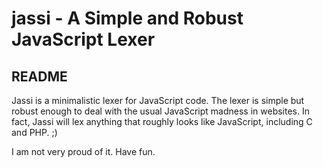 jassi - A Simple and Robust JavaScript Lexer
==

README
--

Jassi is a minimalistic lexer for JavaScript code. The lexer is simple but
robust enough to deal with the usual JavaScript madness in websites. In
fact, Jassi will lex anything that roughly looks like JavaScript, including 
C and PHP. ;)

I am not very proud of it. Have fun.



